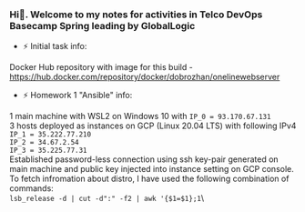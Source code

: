### Hi👋. Welcome to my notes for activities in Telco DevOps Basecamp Spring leading by GlobalLogic

- ⚡ Initial task info:

Docker Hub repository with image for this build - https://hub.docker.com/repository/docker/dobrozhan/onelinewebserver


- ⚡ Homework 1 "Ansible" info:
 
1 main machine with WSL2 on Windows 10 with `IP_0 = 93.170.67.131`\
3 hosts deployed as instances on GCP (Linux 20.04 LTS) with following IPv4\
`IP_1 = 35.222.77.210`\
`IP_2 = 34.67.2.54`\
`IP_3 = 35.225.77.31`\
Established password-less connection using ssh key-pair generated on main machine and public key injected into instance setting on GCP console.\
To fetch infromation about distro, I have used the following combination of commands:\
`lsb_release -d | cut -d":" -f2 | awk '{$1=$1};1`\

<!--
**dobrozhan/dobrozhan** is a ✨ _special_ ✨ repository because its `README.md` (this file) appears on your GitHub profile.

Here are some ideas to get you started:

- 🔭 I’m currently working on ...
- 🌱 I’m currently learning ...
- 👯 I’m looking to collaborate on ...
- 🤔 I’m looking for help with ...
- 💬 Ask me about ...
- 📫 How to reach me: ...
- 😄 Pronouns: ...
- ⚡ Fun fact: ...
-->
